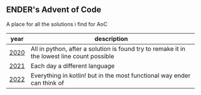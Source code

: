 ENDER's Advent of Code
-
A place for all the solutions i find for AoC

| year         | description                                                                                 |
|--------------|---------------------------------------------------------------------------------------------|
| [2020](2020) | All in python, after a solution is found try to remake it in the lowest line count possible |
| [2021](2021) | Each day a different language                                                               |
| [2022](2022) | Everything in kotlin! but in the most functional way ender can think of                     |